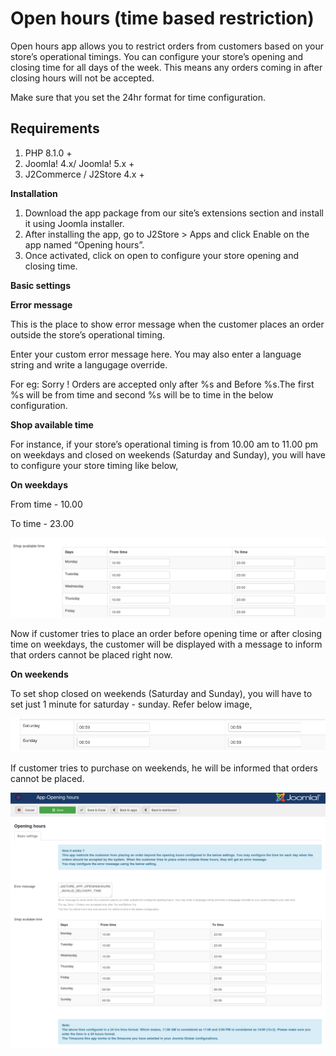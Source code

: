 # Open hours (time based restriction)

Open hours app allows you to restrict orders from customers based on your store’s operational timings. You can configure your store’s opening and closing time for all days of the week. This means any orders coming in after closing hours will not be accepted.

Make sure that you set the 24hr format for time configuration.

## Requirements <a href="#requirements" id="requirements"></a>

1. PHP 8.1.0 +
2. Joomla! 4.x/ Joomla! 5.x +
3. J2Commerce / J2Store 4.x +

**Installation**

1. Download the app package from our site’s extensions section and install it using Joomla installer.
2. After installing the app, go to J2Store > Apps and click Enable on the app named “Opening hours”.
3. Once activated, click on open to configure your store opening and closing time.

**Basic settings**

**Error message**

This is the place to show error message when the customer places an order outside the store’s operational timing.

Enter your custom error message here. You may also enter a language string and write a langugage override.

For eg: Sorry ! Orders are accepted only after %s and Before %s.The first %s will be from time and second %s will be to time in the below configuration.

**Shop available time**

For instance, if your store’s operational timing is from 10.00 am to 11.00 pm on weekdays and closed on weekends (Saturday and Sunday), you will have to configure your store timing like below,

**On weekdays**

From time - 10.00

To time - 23.00

![oh01](https://raw.githubusercontent.com/j2store/doc-images/master/apps/open%20hours/oh_01.png)

Now if customer tries to place an order before opening time or after closing time on weekdays, the customer will be displayed with a message to inform that orders cannot be placed right now.

**On weekends**

To set shop closed on weekends (Saturday and Sunday), you will have to set just 1 minute for saturday - sunday. Refer below image,

![oh02](https://raw.githubusercontent.com/j2store/doc-images/master/apps/open%20hours/oh_02.png)

If customer tries to purchase on weekends, he will be informed that orders cannot be placed.

![oh03](https://raw.githubusercontent.com/j2store/doc-images/master/apps/open%20hours/oh_03.png)
